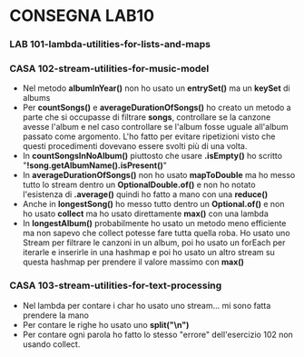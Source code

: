 # CONSEGNA LAB10

### LAB 101-lambda-utilities-for-lists-and-maps

### CASA 102-stream-utilities-for-music-model

- Nel metodo **albumInYear()** non ho usato un **entrySet()** ma un **keySet** di albums
- Per **countSongs()** e **averageDurationOfSongs()** ho creato un metodo a parte che si occupasse di filtrare **songs**, controllare se la canzone avesse l'album e nel caso controllare se l'album fosse uguale all'album passato come argomento. L'ho fatto per evitare ripetizioni visto che questi procedimenti dovevano essere svolti più di una volta.
- In **countSongsInNoAlbum()** piuttosto che usare **.isEmpty()** ho scritto "**!song.getAlbumName().isPresent()**"
- In **averageDurationOfSongs()** non ho usato **mapToDouble** ma ho messo tutto lo stream dentro un **OptionalDouble.of()** e non ho notato l'esistenza di **.average()** quindi ho fatto a mano con una **reduce()**
- Anche in **longestSong()** ho messo tutto dentro un **Optional.of()** e non ho usato **collect** ma ho usato direttamente **max()** con una lambda
- In **longestAlbum()** probabilmente ho usato un metodo meno efficiente ma non sapevo che collect potesse fare tutta quella roba. Ho usato uno Stream per filtrare le canzoni in un album, poi ho usato un forEach per iterarle e inserirle in una hashmap e poi ho usato un altro stream su questa hashmap per prendere il valore massimo con **max()**

### CASA 103-stream-utilities-for-text-processing

- Nel lambda per contare i char ho usato uno stream... mi sono fatta prendere la mano
- Per contare le righe ho usato uno **split("\n")**
- Per contare ogni parola ho fatto lo stesso "errore" dell'esercizio 102 non usando collect.

